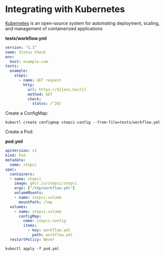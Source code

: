 # Integrating with Kubernetes

[Kubernetes](https://kubernetes.io) is an open-source system for automating deployment, scaling, and management of containerized applications

**tests/workflow.yml**

```yaml
version: "1.1"
name: Status Check
env:
  host: example.com
tests:
  example:
    steps:
      - name: GET request
        http:
          url: https://${{env.host}}
          method: GET
          check:
            status: /^20/
```

Create a ConfigMap:

```
kubectl create configmap stepci-config --from-file=tests/workflow.yml
```

Create a Pod:

**pod.yml**

```yaml
apiVersion: v1
kind: Pod
metadata:
  name: stepci
spec:
  containers:
  - name: stepci
    image: ghcr.io/stepci/stepci
    args: ["/tmp/workflow.yml"]
    volumeMounts:
    - name: stepci-volume
      mountPath: /tmp
  volumes:
    - name: stepci-volume
      configMap:
        name: stepci-config
        items:
          - key: workflow.yml
            path: workflow.yml
  restartPolicy: Never
```

```
kubectl apply -f pod.yml
```
